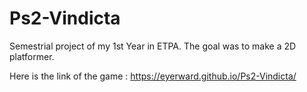 # Ps2-Vindicta
 

Semestrial project of my 1st Year in ETPA.
The goal was to make a 2D platformer.

Here is the link of the game : https://eyerward.github.io/Ps2-Vindicta/
